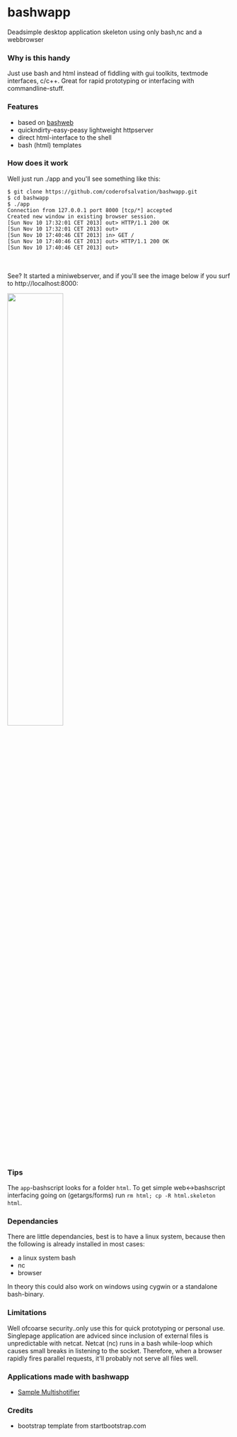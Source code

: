 bashwapp
========

Deadsimple desktop application skeleton using only bash,nc and a webbrowser

### Why is this handy ###

Just use bash and html instead of fiddling with gui toolkits, textmode interfaces, c/c++.
Great for rapid prototyping or interfacing with commandline-stuff.

### Features ###

* based on [bashweb](https://gist.github.com/coderofsalvation/7399049/)
* quickndirty-easy-peasy lightweight httpserver
* direct html-interface to the shell
* bash (html) templates 

### How does it work ###

Well just run ./app and you'll see something like this:

    $ git clone https://github.com/coderofsalvation/bashwapp.git
    $ cd bashwapp
    $ ./app
    Connection from 127.0.0.1 port 8000 [tcp/*] accepted
    Created new window in existing browser session.
    [Sun Nov 10 17:32:01 CET 2013] out> HTTP/1.1 200 OK
    [Sun Nov 10 17:32:01 CET 2013] out> 
    [Sun Nov 10 17:40:46 CET 2013] in> GET /
    [Sun Nov 10 17:40:46 CET 2013] out> HTTP/1.1 200 OK
    [Sun Nov 10 17:40:46 CET 2013] out> 
<br><br>
See? It started a miniwebserver, and if you'll see the image below if you surf to http://localhost:8000:

<a href="http://www.zimagez.com/full/cf38438a12e31833329a618ec91320d4ebae2e107ccb25a76924c0fb25bf0a9d2353c0c2c4e1fd0bb0884cd314a350237befbd0767d5372e.php" target="_blank"><img style="width:50%" src="http://www.zimagez.com/full/cf38438a12e31833329a618ec91320d4ebae2e107ccb25a76924c0fb25bf0a9d2353c0c2c4e1fd0bb0884cd314a350237befbd0767d5372e.php"/></a>

### Tips ###

The `app`-bashscript looks for a folder `html`. To get simple web<->bashscript interfacing going on (getargs/forms) run `rm html; cp -R html.skeleton html`.

### Dependancies ###

There are little dependancies, best is to have a linux system, because then the following is already installed in most cases:

* a linux system bash
* nc
* browser

In theory this could also work on windows using cygwin or a standalone bash-binary.

### Limitations ###

Well ofcoarse security..only use this for quick prototyping or personal use.
Singlepage application are adviced since inclusion of external files is unpredictable with netcat. Netcat (nc) runs in a bash while-loop which 
causes small breaks in listening to the socket. Therefore, when a browser rapidly fires parallel requests, it'll probably not serve all files well.

### Applications made with bashwapp ###

* [Sample Multishotifier](https://github.com/coderofsalvation/sample-multi-shotifier)

### Credits ###

* bootstrap template from startbootstrap.com
